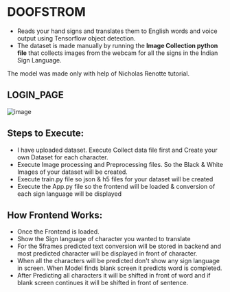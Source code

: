 # DOOFSTROM

* Reads your hand signs and translates them to English words and voice output using Tensorflow object detection.<br/>
* The dataset is made manually by running the **Image Collection python file** that collects images from the webcam for all the signs in the Indian Sign Language. 

The model was made only with help of Nicholas Renotte tutorial.

## LOGIN_PAGE

![image](https://user-images.githubusercontent.com/115984518/198564084-e8e66894-c800-4ab3-be65-cc8e0ec5634b.png)


## Steps to Execute:
* I have uploaded dataset. Execute Collect data file first and Create your own Dataset for each character.
* Execute Image processing and Preprocessing files. So the Black & White Images of your dataset will be created.
* Execute train.py file so json & h5 files for your dataset will be created
* Execute the App.py file so the frontend will be loaded & conversion of each sign language will be displayed

## How Frontend Works:
* Once the Frontend is loaded.
* Show the Sign language of character you wanted to translate
* For the 5frames predicted text conversion will be stored in backend and most predicted character will be displayed in front of character.
* When all the characters will be predicted don't show any sign language in screen. When Model finds blank screen it predicts word is completed.
* After Predicting all characters it will be shifted in front of word and if blank screen continues it will be shifted in front of sentence.

